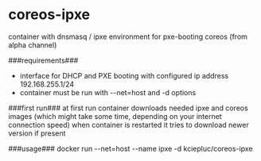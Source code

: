 # coreos-ipxe
container with dnsmasq / ipxe environment for pxe-booting coreos (from alpha channel)

###requirements###
- interface for DHCP and PXE booting with configured ip address 192.168.255.1/24 
- container must be run with --net=host and -d options

###first run###
at first run container downloads needed ipxe and coreos images (which might take some time, depending on your internet connection speed)
when container is restarted it tries to download newer version if present

###usage###
    docker run --net=host --name ipxe -d kciepluc/coreos-ipxe
